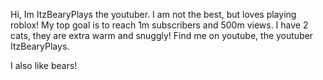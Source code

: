 Hi, Im ItzBearyPlays the youtuber.
I am not the best, but loves playing roblox!
My top goal is to reach 1m subscribers and 500m views.
I have 2 cats, they are extra warm and snuggly!
Find me on youtube, the youtuber ItzBearyPlays.

I also like bears!


